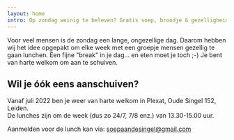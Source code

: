 ```yaml
---
layout: home
intro: Op zondag weinig te beleven? Gratis soep, broodje & gezelligheid!
---
```

Voor veel mensen is de zondag een lange, ongezellige dag. Daarom hebben wij het idee opgepakt om elke week met een groepje mensen gezellig te gaan lunchen. Een fijne "break" in je dag... en eten moet je toch ;-) Je bent van harte welkom om aan te schuiven.

## Wil je óók eens aanschuiven?

Vanaf juli 2022 ben je weer van harte welkom in Plexat, Oude Singel 152, Leiden.\
De lunches zijn om de week (dus zo 24/7, 7/8 enz.) van 13.30-15.00 uur.

Aanmelden voor de lunch kan via: [soepaandesingel@gmail.com](mailto:soepaandesingel@gmail.com)